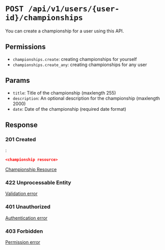 # `POST /api/v1/users/{user-id}/championships`
You can create a championship for a user using this API.


## Permissions

- `championships.create`: creating championships for yourself
- `championships.create_any`: creating championships for any user

## Params

- `title`: Title of the championship (maxlength 255)
- `description`: An optional description for the championship (maxlength 2000)
- `date`: Date of the championship (required date format)

## Response

### 201 Created
:
```json
<championship resource>
```

[Championship Resource](../../resources/championship.md)

### 422 Unprocessable Entity
[Validation error](../../validation-errors.md)

### 401 Unauthorized
[Authentication error](../../authentication-errors.md)

### 403 Forbidden
[Permission error](../../permission-errors.md)
